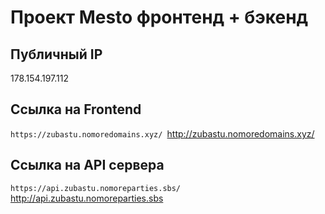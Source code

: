 # Проект Mesto фронтенд + бэкенд

## Публичный IP 
178.154.197.112


## Ссылка на Frontend 
`https://zubastu.nomoredomains.xyz/
`http://zubastu.nomoredomains.xyz/


## Ссылка на API сервера 
`https://api.zubastu.nomoreparties.sbs/
`http://api.zubastu.nomoreparties.sbs
